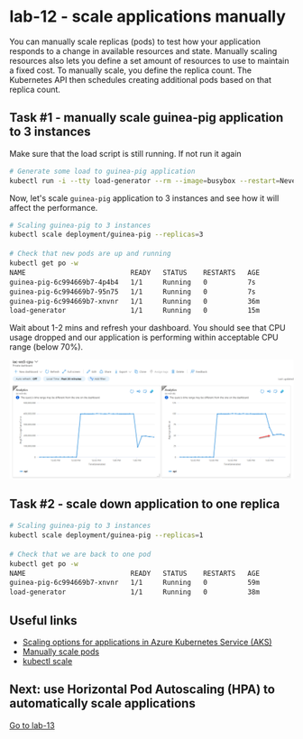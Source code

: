 # lab-12 - scale applications manually

You can manually scale replicas (pods) to test how your application responds to a change in available resources and state. Manually scaling resources also lets you define a set amount of resources to use to maintain a fixed cost. To manually scale, you define the replica count. The Kubernetes API then schedules creating additional pods based on that replica count.

## Task #1 - manually scale guinea-pig application to 3 instances

Make sure that the load script is still running. If not run it again 

```bash
# Generate some load to guinea-pig application
kubectl run -i --tty load-generator --rm --image=busybox --restart=Never -- /bin/sh -c "while sleep 0.01; do wget -q -O- http://guinea-pig-service/api/highcpu; done"
```

Now, let's scale `guinea-pig` application to 3 instances and see how it will affect the performance. 

```bash
# Scaling guinea-pig to 3 instances
kubectl scale deployment/guinea-pig --replicas=3

# Check that new pods are up and running
kubectl get po -w
NAME                          READY   STATUS    RESTARTS   AGE
guinea-pig-6c994669b7-4p4b4   1/1     Running   0          7s
guinea-pig-6c994669b7-95n75   1/1     Running   0          7s
guinea-pig-6c994669b7-xnvnr   1/1     Running   0          36m
load-generator                1/1     Running   0          15m
```

Wait about 1-2 mins and refresh your dashboard. You should see that CPU usage dropped and our application is performing within acceptable CPU range (below 70%).

![chart](images/charts.png)

## Task #2 - scale down application to one replica

```bash
# Scaling guinea-pig to 3 instances
kubectl scale deployment/guinea-pig --replicas=1

# Check that we are back to one pod
kubectl get po -w
NAME                          READY   STATUS    RESTARTS   AGE
guinea-pig-6c994669b7-xnvnr   1/1     Running   0          59m
load-generator                1/1     Running   0          38m
```

## Useful links

* [Scaling options for applications in Azure Kubernetes Service (AKS)](https://docs.microsoft.com/en-us/azure/aks/concepts-scale?WT.mc_id=AZ-MVP-5003837)
* [Manually scale pods](https://docs.microsoft.com/en-us/azure/aks/tutorial-kubernetes-scale?WT.mc_id=AZ-MVP-5003837&tabs=azure-cli#manually-scale-pods)
* [kubectl scale](https://kubernetes.io/docs/reference/generated/kubectl/kubectl-commands#scale)

## Next: use Horizontal Pod Autoscaling (HPA) to automatically scale applications

[Go to lab-13](../lab-13/readme.md)